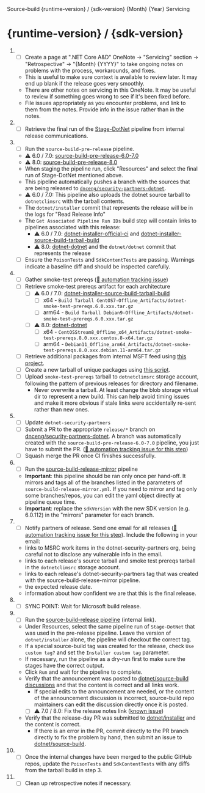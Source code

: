 <!--
  .NET 6.0+ Release Checklist

  To start the checklist for a new release:
  - Open a new issue in dotnet/release (private repo).
  - Delete lines starting with [Internal] if running a non-internal release.
  - Delete lines starting with [Non-Internal] if running an internal release.
-->

<!-- Issue Title: --> Source-build {runtime-version} / {sdk-version} {Month} {Year} Servicing

# {runtime-version} / {sdk-version}

1. - [ ] Create a page at ".NET Core A&D" OneNote -> "Servicing" section -> "Retrospective" -> "{Month} {YYYY}" to take ongoing notes on problems with the process, workarounds, and fixes.
    - This is useful to make sure context is available to review later. It may end up blank if the release goes very smoothly.
    - There are other notes on servicing in this OneNote. It may be useful to review if something goes wrong to see if it's been fixed before.
    - File issues appropriately as you encounter problems, and link to them from the notes. Provide info in the issue rather than in the notes.
1. - [ ] Retrieve the final run of the [Stage-DotNet](https://dev.azure.com/dnceng/internal/_build?definitionId=792&_a=summary) pipeline from internal release communications.
1. - [ ] Run the `source-build-pre-release` pipeline.
    - ⚠️ 6.0 / 7.0: [source-build-pre-release-6.0-7.0](https://dev.azure.com/dnceng/internal/_build?definitionId=1188)
    - ⚠️ 8.0: [source-build-pre-release-8.0](https://dev.azure.com/dnceng/internal/_build?definitionId=1227)
    - When staging the pipeline run, click "Resources" and select the final run of Stage-DotNet mentioned above.
    - This pipeline automatically pushes a branch with the sources that are being released to [`dnceng/security-partners-dotnet`](https://dev.azure.com/dnceng/internal/_git/security-partners-dotnet).
    - ⚠️ 6.0 / 7.0: This pipeline also uploads the dotnet source tarball to `dotnetclimsrc` with the tarball contents.
    - The `dotnet/installer` commit that represents the release will be in the logs for "Read Release Info"
    - The `Get Associated Pipeline Run IDs` build step will contain links to pipelines associated with this release:
        - ⚠️ 6.0 / 7.0: [dotnet-installer-official-ci](https://dev.azure.com/dnceng/internal/_build?definitionId=286) and [dotnet-installer-source-build-tarball-build](https://dev.azure.com/dnceng/internal/_build?definitionId=1011)
        - ⚠️ 8.0: [dotnet-dotnet](https://dev.azure.com/dnceng/internal/_build?definitionId=1219) and the `dotnet/dotnet` commit that represents the release
    - [ ] Ensure the `PoisonTests` and `SdkContentTests` are passing.  Warnings indicate a baseline diff and should be inspected carefully.
1. - [ ] Gather smoke-test prereqs ([🔁 automation tracking issue](https://github.com/dotnet/source-build/issues/3068))
   - [ ] Retrieve smoke-test prereqs artifact for each architecture
       - [ ] ⚠️ 6.0 / 7.0: [dotnet-installer-source-build-tarball-build](https://dev.azure.com/dnceng/internal/_build?definitionId=1011)
           - [ ] x64 - `Build Tarball CentOS7-Offline_Artifacts/dotnet-smoke-test-prereqs.6.0.xxx.tar.gz`
           - [ ] arm64 - `Build Tarball Debian9-Offline_Artifacts/dotnet-smoke-test-prereqs.6.0.xxx.tar.gz`
       - [ ] ⚠️ 8.0: [dotnet-dotnet](https://dev.azure.com/dnceng/internal/_build?definitionId=1219)
           - [ ] x64 - `CentOSStream8_Offline_x64_Artifacts/dotnet-smoke-test-prereqs.8.0.xxx.centos.8-x64.tar.gz`
           - [ ] arm64 - `Debian11_Offline_arm64_Artifacts/dotnet-smoke-test-prereqs.8.0.xxx.debian.11-arm64.tar.gz`
   - [ ] Retrieve additional packages from internal MSFT feed using [this project](https://gist.github.com/lbussell/47a3953686c218ede865e305478df74a).
   - [ ] Create a new tarball of unique packages using [this script](https://gist.github.com/lbussell/5789974491e3d3ed737aac0e8b97b594).
   - [ ] Upload `smoke-test-prereqs` tarball to `dotnetclimsrc` storage account, following the pattern of previous releases for directory and filename.
       - Never overwrite a tarball. At least change the blob storage virtual dir to represent a new build. This can help avoid timing issues and make it more obvious if stale links were accidentally re-sent rather than new ones.
1. - [ ] Update `dotnet-security-partners`
    - [ ] Submit a PR to the appropriate `release/*` branch on [dnceng/security-partners-dotnet](https://dev.azure.com/dnceng/internal/_git/security-partners-dotnet). A branch was automatically created with the `source-build-pre-release-6.0-7.0` pipeline, you just have to submit the PR. ([🔁 automation tracking issue for this step](https://github.com/dotnet/source-build/issues/3069))
    - [ ] Squash merge the PR once CI finishes successfully.
1. - [ ] Run the [source-build-release-mirror](https://dev.azure.com/dnceng/internal/_build?definitionId=1221&_a=summary) pipeline
    - **Important**: this pipeline should be ran only once per hand-off. It mirrors and tags all of the branches listed in the parameters of `source-build-release-mirror.yml`. If you need to mirror and tag only some branches/repos, you can edit the yaml object directly at pipeline queue time.
    - **Important**: replace the `sdkVersion` with the new SDK version (e.g. 6.0.112) in the "mirrors" parameter for each branch.
1. - [ ] Notify partners of release. Send one email for all releases ([🔁 automation tracking issue for this step](https://github.com/dotnet/source-build/issues/3196)). Include the following in your email:
    - links to MSRC work items in the dotnet-security-partners org, being careful not to disclose any vulnerable info in the email.
    - links to each release's source tarball and smoke test prereqs tarball in the `dotnetclimsrc` storage account.
    - links to each release's dotnet-security-partners tag that was created with the source-build-release-mirror pipeline.
    - the expected release date.
    - information about how confident we are that this is the final release.
1. - [ ] SYNC POINT: Wait for Microsoft build release.
1. - [ ] Run the [source-build-release pipeline](https://dev.azure.com/dnceng/internal/_build?definitionId=1124) (internal link).
    - Under Resources, select the same pipeline run of `Stage-DotNet` that was used in the pre-release pipeline. Leave the version of `dotnet/installer` alone, the pipeline will checkout the correct tag.
    - If a special source-build tag was created for the release, check `Use custom tag?` and set the `Installer custom tag` parameter.
    - If necessary, run the pipeline as a dry-run first to make sure the stages have the correct output.
    - Click `Run` and wait for the pipeline to complete.
    - Verify that the announcement was posted to [dotnet/source-build discussions](https://github.com/dotnet/source-build/discussions) and that the content is correct and all links work.
        - If special edits to the announcement are needed, or the content of the announcement discussion is incorrect, source-build repo maintainers can edit the discussion directly once it is posted.
        - [ ] ⚠️ 7.0 / 8.0: Fix the release notes link ([known issue](https://github.com/dotnet/source-build/issues/3178))
    - Verify that the release-day PR was submitted to [dotnet/installer](https://github.com/dotnet/installer/pulls) and the content is correct.
        - If there is an error in the PR, commit directly to the PR branch directly to fix the problem by hand, then submit an issue to [dotnet/source-build](https://github.com/dotnet/source-build).
1. - [ ] Once the internal changes have been merged to the public GitHub repos, update the `PoisonTests` and `SdkContentTests` with any diffs from the tarball build in step 3.
1. - [ ] Clean up retrospective notes if necessary.